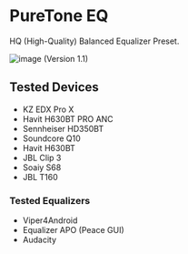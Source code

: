 # PureTone EQ
HQ (High-Quality) Balanced Equalizer Preset.

![image](https://github.com/hxvy0/Puretone-EQ/assets/85783692/37cda0bb-2668-47ad-be35-1822a158bcb9)
(Version 1.1)

## Tested Devices
- KZ EDX Pro X
- Havit H630BT PRO ANC
- Sennheiser HD350BT
- Soundcore Q10
- Havit H630BT
- JBL Clip 3
- Soaiy S68
- JBL T160

### Tested Equalizers
- Viper4Android
- Equalizer APO (Peace GUI)
- Audacity

  
